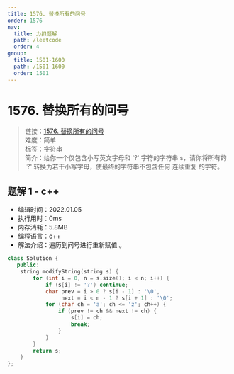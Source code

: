 ```yaml
---
title: 1576. 替换所有的问号
order: 1576
nav:
  title: 力扣题解
  path: /leetcode
  order: 4
group:
  title: 1501-1600
  path: /1501-1600
  order: 1501
---
```


# 1576. 替换所有的问号

> 链接：[1576. 替换所有的问号](https://leetcode-cn.com/problems/replace-all-s-to-avoid-consecutive-repeating-characters/)  
> 难度：简单  
> 标签：字符串  
> 简介：给你一个仅包含小写英文字母和 '?' 字符的字符串 s，请你将所有的 '?' 转换为若干小写字母，使最终的字符串不包含任何 连续重复 的字符。

## 题解 1 - c++

- 编辑时间：2022.01.05
- 执行用时：0ms
- 内存消耗：5.8MB
- 编程语言：c++
- 解法介绍：遍历到问号进行重新赋值 。

```c++
class Solution {
   public:
    string modifyString(string s) {
        for (int i = 0, n = s.size(); i < n; i++) {
            if (s[i] != '?') continue;
            char prev = i > 0 ? s[i - 1] : '\0',
                 next = i < n - 1 ? s[i + 1] : '\0';
            for (char ch = 'a'; ch <= 'z'; ch++) {
                if (prev != ch && next != ch) {
                    s[i] = ch;
                    break;
                }
            }
        }
        return s;
    }
};
```
